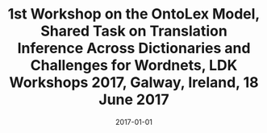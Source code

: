 ---
# Documentation: https://wowchemy.com/docs/managing-content/

title: 1st Workshop on the OntoLex Model, Shared Task on Translation Inference Across
  Dictionaries and Challenges for Wordnets, LDK Workshops 2017, Galway, Ireland, 18
  June 2017
subtitle: ''
summary: ''
authors:
- John P. McCrae
- Francis Bond
- Paul Buitelaar
- Philipp Cimiano
- Thierry Declerc
- Jorge Gracia
- Ilan Kernerman
- Elena Montiel Ponsoda
- Noam Ordan
- piasecki
tags: []
categories: []
date: '2017-01-01'
lastmod: 2022-10-07T05:05:56Z
featured: false
draft: false

# Featured image
# To use, add an image named `featured.jpg/png` to your page's folder.
# Focal points: Smart, Center, TopLeft, Top, TopRight, Left, Right, BottomLeft, Bottom, BottomRight.
image:
  caption: ''
  focal_point: ''
  preview_only: false

# Projects (optional).
#   Associate this post with one or more of your projects.
#   Simply enter your project's folder or file name without extension.
#   E.g. `projects = ["internal-project"]` references `content/project/deep-learning/index.md`.
#   Otherwise, set `projects = []`.
projects: []
publishDate: '2022-10-07T05:05:55.651750Z'
publication_types:
- '5'
abstract: ''
publication: '*RWTH]*'
links:
- name: URL
  url: http://ceur-ws.org/Vol-1899/
---